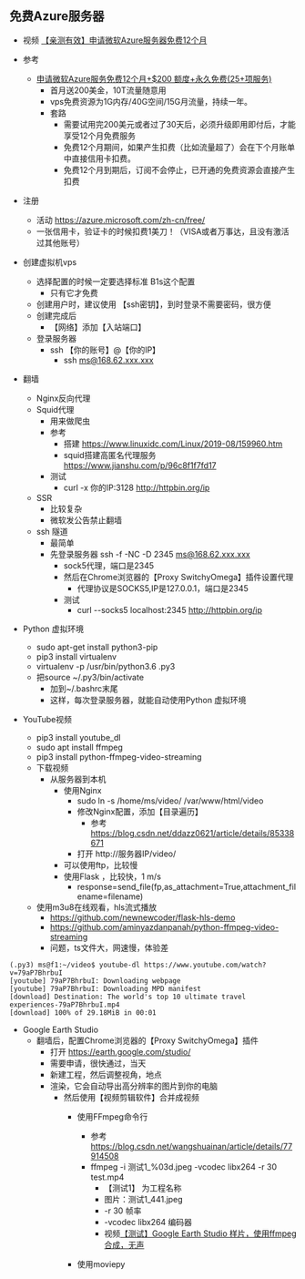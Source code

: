 ## 免费Azure服务器

- 视频 [【亲测有效】申请微软Azure服务器免费12个月](https://www.bilibili.com/video/BV12p4y1q7t7/)

- 参考
    - [申请微软Azure服务免费12个月+$200 额度+永久免费(25+项服务)](https://www.daniao.org/7057.html)
        - 首月送200美金，10T流量随意用
        - vps免费资源为1G内存/40G空间/15G月流量，持续一年。
        - 套路
            - 需要试用完200美元或者过了30天后，必须升级即用即付后，才能享受12个月免费服务
            - 免费12个月期间，如果产生扣费（比如流量超了）会在下个月账单中直接信用卡扣费。
            - 免费12个月到期后，订阅不会停止，已开通的免费资源会直接产生扣费
- 注册
    - 活动 https://azure.microsoft.com/zh-cn/free/
    - 一张信用卡，验证卡的时候扣费1美刀！（VISA或者万事达，且没有激活过其他账号）
- 创建虚拟机vps
    - 选择配置的时候一定要选择标准 B1s这个配置
        - 只有它才免费
    - 创建用户时，建议使用 【ssh密钥】，到时登录不需要密码，很方便
    - 创建完成后
        - 【网络】添加【入站端口】
    - 登录服务器
        - ssh 【你的账号】@【你的IP】
            - ssh ms@168.62.xxx.xxx
- 翻墙
    - Nginx反向代理
    - Squid代理
        - 用来做爬虫
        - 参考 
            - 搭建 https://www.linuxidc.com/Linux/2019-08/159960.htm
            - squid搭建高匿名代理服务 https://www.jianshu.com/p/96c8f1f7fd17
        - 测试
            - curl -x 你的IP:3128 http://httpbin.org/ip
    - SSR
        - 比较复杂
        - 微软发公告禁止翻墙
    - ssh 隧道
        - 最简单
        - 先登录服务器 ssh -f -NC -D 2345 ms@168.62.xxx.xxx
            - sock5代理，端口是2345
            - 然后在Chrome浏览器的【Proxy SwitchyOmega】插件设置代理
                - 代理协议是SOCKS5,IP是127.0.0.1，端口是2345
            - 测试
                - curl --socks5 localhost:2345 http://httpbin.org/ip

- Python 虚拟环境
    - sudo apt-get install python3-pip
    - pip3 install virtualenv
    - virtualenv  -p /usr/bin/python3.6 .py3
    - 把source ~/.py3/bin/activate 
        - 加到~/.bashrc末尾
        - 这样，每次登录服务器，就能自动使用Python 虚拟环境
        
- YouTube视频
    - pip3 install youtube_dl
    - sudo apt  install ffmpeg
    - pip3 install python-ffmpeg-video-streaming
    - 下载视频
        - 从服务器到本机
            - 使用Nginx
                - sudo ln -s /home/ms/video/ /var/www/html/video
                - 修改Nginx配置，添加【目录遍历】
                    - 参考 https://blog.csdn.net/ddazz0621/article/details/85338671
                - 打开 http://服务器IP/video/
            - 可以使用ftp，比较慢
            - 使用Flask ，比较快，1 m/s
                - response=send_file(fp,as_attachment=True,attachment_filename=filename)
    - 使用m3u8在线观看，hls流式播放
        - https://github.com/newnewcoder/flask-hls-demo
        - https://github.com/aminyazdanpanah/python-ffmpeg-video-streaming
        - 问题，ts文件大，网速慢，体验差
```shell script
(.py3) ms@f1:~/video$ youtube-dl https://www.youtube.com/watch?v=79aP7BhrbuI
[youtube] 79aP7BhrbuI: Downloading webpage
[youtube] 79aP7BhrbuI: Downloading MPD manifest
[download] Destination: The world's top 10 ultimate travel experiences-79aP7BhrbuI.mp4
[download] 100% of 29.18MiB in 00:01
```
- Google Earth Studio
    - 翻墙后，配置Chrome浏览器的【Proxy SwitchyOmega】插件
        - 打开 https://earth.google.com/studio/
        - 需要申请，很快通过，当天
        - 新建工程，然后调整视角，地点
        - 渲染，它会自动导出高分辨率的图片到你的电脑
            - 然后使用【视频剪辑软件】合并成视频
                - 使用FFmpeg命令行
                    - 参考 https://blog.csdn.net/wangshuainan/article/details/77914508
                    - ffmpeg  -i  测试1_%03d.jpeg -vcodec libx264 -r 30  test.mp4
                        - 【测试1】 为工程名称
                        - 图片：测试1_441.jpeg
                        - -r 30 帧率
                        - -vcodec libx264 编码器
                        - 视频[【测试】Google Earth Studio 样片，使用ffmpeg合成，无声](https://www.bilibili.com/video/BV1yp4y1q7Nw/)

                - 使用moviepy
                